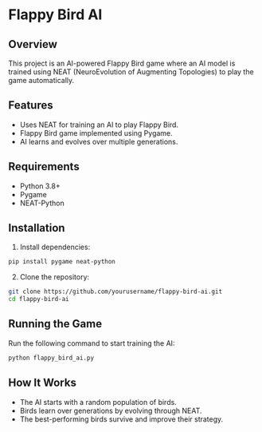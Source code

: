 # Flappy Bird AI

## Overview
This project is an AI-powered Flappy Bird game where an AI model is trained using NEAT (NeuroEvolution of Augmenting Topologies) to play the game automatically.

## Features
- Uses NEAT for training an AI to play Flappy Bird.
- Flappy Bird game implemented using Pygame.
- AI learns and evolves over multiple generations.

## Requirements
- Python 3.8+
- Pygame
- NEAT-Python

## Installation
1. Install dependencies:
```sh
pip install pygame neat-python
```
2. Clone the repository:
```sh
git clone https://github.com/yourusername/flappy-bird-ai.git
cd flappy-bird-ai
```

## Running the Game
Run the following command to start training the AI:
```sh
python flappy_bird_ai.py
```

## How It Works
- The AI starts with a random population of birds.
- Birds learn over generations by evolving through NEAT.
- The best-performing birds survive and improve their strategy.
